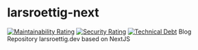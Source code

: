 # larsroettig-next
[![Maintainability Rating](https://sonarcloud.io/api/project_badges/measure?project=larsroettig_larsroettig-next&metric=sqale_rating)](https://sonarcloud.io/dashboard?id=larsroettig_larsroettig-next)
[![Security Rating](https://sonarcloud.io/api/project_badges/measure?project=larsroettig_larsroettig-next&metric=security_rating)](https://sonarcloud.io/dashboard?id=larsroettig_larsroettig-next)
[![Technical Debt](https://sonarcloud.io/api/project_badges/measure?project=larsroettig_larsroettig-next&metric=sqale_index)](https://sonarcloud.io/dashboard?id=larsroettig_larsroettig-next)
Blog Repository larsroettig.dev based on NextJS
